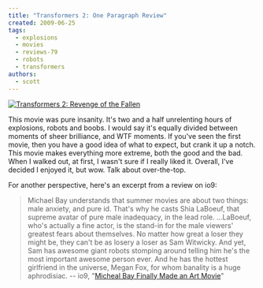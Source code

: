 ```yaml
---
title: "Transformers 2: One Paragraph Review"
created: 2009-06-25
tags:
  - explosions
  - movies
  - reviews-79
  - robots
  - transformers
authors:
  - scott
---
```


[![Transformers 2: Revenge of the Fallen](/images/3660258487_52282f23a7.jpg)](http://www.flickr.com/photos/spaceninja/3660258487/ "Transformers 2: Revenge of the Fallen by spaceninja, on Flickr")

This movie was pure insanity. It's two and a half unrelenting hours of explosions, robots and boobs. I would say it's equally divided between moments of sheer brilliance, and WTF moments. If you've seen the first movie, then you have a good idea of what to expect, but crank it up a notch. This movie makes everything more extreme, both the good and the bad. When I walked out, at first, I wasn't sure if I really liked it. Overall, I've decided I enjoyed it, but wow. Talk about over-the-top.

For another perspective, here's an excerpt from a review on io9:

> Michael Bay understands that summer movies are about two things: male anxiety, and pure id. That's why he casts Shia LaBoeuf, that supreme avatar of pure male inadequacy, in the lead role. ...LaBoeuf, who's actually a fine actor, is the stand-in for the male viewers' greatest fears about themselves. No matter how great a loser they might be, they can't be as losery a loser as Sam Witwicky. And yet, Sam has awesome giant robots stomping around telling him he's the most important awesome person ever. And he has the hottest girlfriend in the universe, Megan Fox, for whom banality is a huge aphrodisiac. \-- io9, "[Micheal Bay Finally Made an Art Movie](http://io9.com/5301898/michael-bay-finally-made-an-art-movie)"
